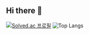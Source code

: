 ## Hi there 👋

<!--
**kevinmj12/kevinmj12** is a ✨ _special_ ✨ repository because its `README.md` (this file) appears on your GitHub profile.

Here are some ideas to get you started:

- 🔭 I’m currently working on ...
- 🌱 I’m currently learning ...
- 👯 I’m looking to collaborate on ...
- 🤔 I’m looking for help with ...
- 💬 Ask me about ...
- 📫 How to reach me: ...
- 😄 Pronouns: ...
- ⚡ Fun fact: ...
-->

[![Solved.ac
프로필](http://mazassumnida.wtf/api/v2/generate_badge?boj=kevinmj12)](https://solved.ac/kevinmj12)
![Top Langs](https://github-readme-stats.vercel.app/api/top-langs/?username=kevinmj12&layout=compact)

